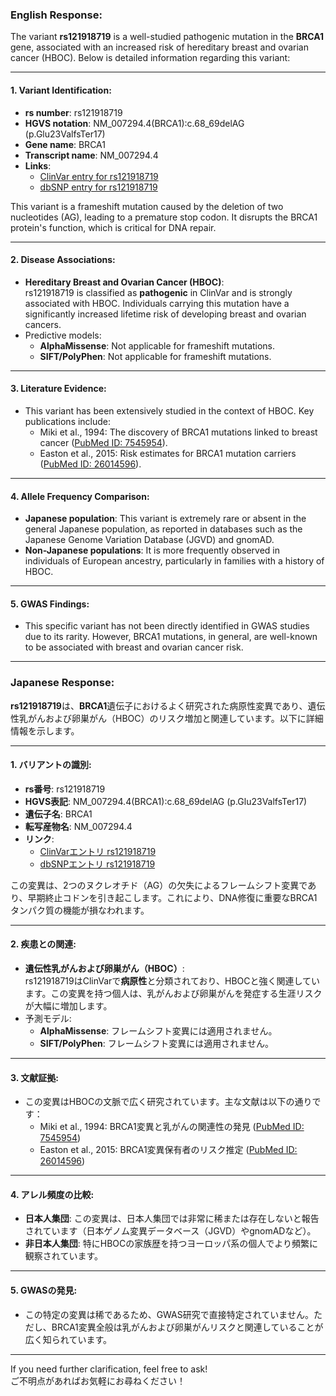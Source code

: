 ### English Response:

The variant **rs121918719** is a well-studied pathogenic mutation in the **BRCA1** gene, associated with an increased risk of hereditary breast and ovarian cancer (HBOC). Below is detailed information regarding this variant:

---

#### 1. **Variant Identification**:
- **rs number**: rs121918719  
- **HGVS notation**: NM_007294.4(BRCA1):c.68_69delAG (p.Glu23ValfsTer17)  
- **Gene name**: BRCA1  
- **Transcript name**: NM_007294.4  
- **Links**:  
  - [ClinVar entry for rs121918719](https://www.ncbi.nlm.nih.gov/clinvar/variation/17661/)  
  - [dbSNP entry for rs121918719](https://www.ncbi.nlm.nih.gov/snp/rs121918719)  

This variant is a frameshift mutation caused by the deletion of two nucleotides (AG), leading to a premature stop codon. It disrupts the BRCA1 protein's function, which is critical for DNA repair.

---

#### 2. **Disease Associations**:
- **Hereditary Breast and Ovarian Cancer (HBOC)**:  
  rs121918719 is classified as **pathogenic** in ClinVar and is strongly associated with HBOC. Individuals carrying this mutation have a significantly increased lifetime risk of developing breast and ovarian cancers.  
- Predictive models:  
  - **AlphaMissense**: Not applicable for frameshift mutations.  
  - **SIFT/PolyPhen**: Not applicable for frameshift mutations.  

---

#### 3. **Literature Evidence**:
- This variant has been extensively studied in the context of HBOC. Key publications include:  
  - Miki et al., 1994: The discovery of BRCA1 mutations linked to breast cancer ([PubMed ID: 7545954](https://pubmed.ncbi.nlm.nih.gov/7545954/)).  
  - Easton et al., 2015: Risk estimates for BRCA1 mutation carriers ([PubMed ID: 26014596](https://pubmed.ncbi.nlm.nih.gov/26014596/)).  

---

#### 4. **Allele Frequency Comparison**:
- **Japanese population**: This variant is extremely rare or absent in the general Japanese population, as reported in databases such as the Japanese Genome Variation Database (JGVD) and gnomAD.  
- **Non-Japanese populations**: It is more frequently observed in individuals of European ancestry, particularly in families with a history of HBOC.  

---

#### 5. **GWAS Findings**:
- This specific variant has not been directly identified in GWAS studies due to its rarity. However, BRCA1 mutations, in general, are well-known to be associated with breast and ovarian cancer risk.

---

### Japanese Response:

**rs121918719**は、**BRCA1**遺伝子におけるよく研究された病原性変異であり、遺伝性乳がんおよび卵巣がん（HBOC）のリスク増加と関連しています。以下に詳細情報を示します。

---

#### 1. **バリアントの識別**:
- **rs番号**: rs121918719  
- **HGVS表記**: NM_007294.4(BRCA1):c.68_69delAG (p.Glu23ValfsTer17)  
- **遺伝子名**: BRCA1  
- **転写産物名**: NM_007294.4  
- **リンク**:  
  - [ClinVarエントリ rs121918719](https://www.ncbi.nlm.nih.gov/clinvar/variation/17661/)  
  - [dbSNPエントリ rs121918719](https://www.ncbi.nlm.nih.gov/snp/rs121918719)  

この変異は、2つのヌクレオチド（AG）の欠失によるフレームシフト変異であり、早期終止コドンを引き起こします。これにより、DNA修復に重要なBRCA1タンパク質の機能が損なわれます。

---

#### 2. **疾患との関連**:
- **遺伝性乳がんおよび卵巣がん（HBOC）**:  
  rs121918719はClinVarで**病原性**と分類されており、HBOCと強く関連しています。この変異を持つ個人は、乳がんおよび卵巣がんを発症する生涯リスクが大幅に増加します。  
- 予測モデル:  
  - **AlphaMissense**: フレームシフト変異には適用されません。  
  - **SIFT/PolyPhen**: フレームシフト変異には適用されません。  

---

#### 3. **文献証拠**:
- この変異はHBOCの文脈で広く研究されています。主な文献は以下の通りです：  
  - Miki et al., 1994: BRCA1変異と乳がんの関連性の発見 ([PubMed ID: 7545954](https://pubmed.ncbi.nlm.nih.gov/7545954/))  
  - Easton et al., 2015: BRCA1変異保有者のリスク推定 ([PubMed ID: 26014596](https://pubmed.ncbi.nlm.nih.gov/26014596/))  

---

#### 4. **アレル頻度の比較**:
- **日本人集団**: この変異は、日本人集団では非常に稀または存在しないと報告されています（日本ゲノム変異データベース（JGVD）やgnomADなど）。  
- **非日本人集団**: 特にHBOCの家族歴を持つヨーロッパ系の個人でより頻繁に観察されています。  

---

#### 5. **GWASの発見**:
- この特定の変異は稀であるため、GWAS研究で直接特定されていません。ただし、BRCA1変異全般は乳がんおよび卵巣がんリスクと関連していることが広く知られています。

--- 

If you need further clarification, feel free to ask!  
ご不明点があればお気軽にお尋ねください！